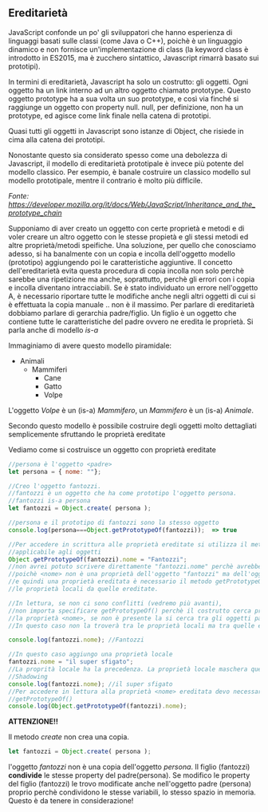 ## Ereditarietà

JavaScript confonde un po' gli sviluppatori che hanno esperienza di linguaggi basati sulle classi (come Java o C++), poichè è un linguaggio dinamico e non fornisce un'implementazione di class (la keyword class è introdotto in ES2015, ma è zucchero sintattico, Javascript rimarrà basato sui prototipi).

In termini di ereditarietà, Javascript ha solo un costrutto: gli oggetti. Ogni oggetto ha un link interno ad un altro oggetto chiamato prototype. Questo oggetto prototype ha a sua volta un suo prototype, e così via finché si raggiunge un oggetto con property null. null, per definizione, non ha un prototype, ed agisce come link finale nella catena di prototipi.

Quasi tutti gli oggetti in Javascript sono istanze di Object, che risiede in cima alla catena dei prototipi.

Nonostante questo sia considerato spesso come una debolezza di Javascript, il modello di ereditarietà prototipale è invece più potente del modello classico. Per esempio, è banale costruire un classico modello sul modello prototipale, mentre il contrario è molto più difficile.


*Fonte: https://developer.mozilla.org/it/docs/Web/JavaScript/Inheritance_and_the_prototype_chain*


Supponiamo di aver creato un oggetto con certe proprietà e metodi e di voler creare un altro oggetto con le stesse propietà e gli stessi metodi ed altre proprietà/metodi speifiche.
Una soluzione, per quello che conosciamo adesso, si ha banalmente con un copia e incolla dell'oggetto modello (prototipo) aggiungendo poi le caratteristiche aggiuntive. Il concetto dell'ereditarietà evita questa procedura di copia incolla non solo perchè sarebbe una ripetizione ma anche, soprattutto, perchè gli errori con i copia e incolla diventano intracciabili. Se è stato individuato un errore nell'oggetto A, è necessario riportare tutte le modifiche anche negli altri oggetti di cui si è effettuata la copia manuale .. non è il massimo.
Per parlare di ereditarietà dobbiamo parlare di gerarchia padre/figlio. Un figlio è un oggetto che contiene tutte le caratteristiche del padre ovvero ne eredita le proprietà. Si parla anche di modello *is-a*

Immaginiamo di avere questo modello piramidale:

- Animali
  - Mammiferi
    - Cane
    - Gatto
    - Volpe

L'oggetto *Volpe* è un (is-a) *Mammifero*, un *Mammifero* è un (is-a) *Animale*.

Secondo questo modello è possibile costruire degli oggetti molto dettagliati semplicemente sfruttando le proprietà ereditate

Vediamo come si costruisce un oggetto con proprietà ereditate

```js
//persona è l'oggetto <padre>
let persona = { nome: ""};

//Creo l'oggetto fantozzi.
//fantozzi è un oggetto che ha come prototipo l'oggetto persona.
//fantozzi is-a persona
let fantozzi = Object.create( persona );

//persona e il prototipo di fantozzi sono la stesso oggetto
console.log(persona===Object.getPrototypeOf(fantozzi));  => true

//Per accedere in scrittura alle proprietà ereditate si utilizza il metodo getPrototypeOf()
//applicabile agli oggetti
Object.getPrototypeOf(fantozzi).nome = "Fantozzi";
//non avrei potuto scrivere direttamente "fantozzi.nome" perchè avrebbe creato una proprietà locale
//poichè <nome> non è una proprietà dell'oggetto "fantozzi" ma dell'oggetto "persona"
//e quindi una proprietà ereditata è necessario il metodo getPrototypeOf() per distinguere in scrittura
//le proprietà locali da quelle ereditate.

//In lettura, se non ci sono conflitti (vedremo più avanti), 
//non importa specificare getPrototypeOf() perchè il costrutto cerca prima tra le proprietà locali
//la proprietà <nome>, se non è presente la si cerca tra gli oggetti padre e quindi tra le property ereditate
//In questo caso non la troverà tra le proprietà locali ma tra quelle ereditate

console.log(fantozzi.nome); //Fantozzi

//In questo caso aggiungo una proprietà locale
fantozzi.nome = "il super sfigato";
//La proprità locale ha la precedenza. La proprietà locale maschera quella ereditata
//Shadowing
console.log(fantozzi.nome); //il super sfigato
//Per accedere in lettura alla proprietà <nome> ereditata devo necessariamente utilizzare il
//getPrototypeOf()
console.log(Object.getPrototypeOf(fantozzi).nome);
```

**ATTENZIONE!!**

Il metodo *create* non crea una copia.

```js
let fantozzi = Object.create( persona );
```

l'oggetto *fantozzi* non è una copia dell'oggetto *persona*. Il figlio (fantozzi) **condivide** le stesse property del padre(persona). Se modifico le property del figlio (fantozzi) le trovo modificate anche nell'oggetto padre (persona) proprio perchè condividono le stesse variabili, lo stesso spazio in memoria. Questo è da tenere in considerazione!

